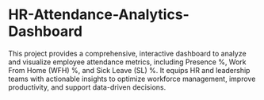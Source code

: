 # HR-Attendance-Analytics-Dashboard
This project provides a comprehensive, interactive dashboard to analyze and visualize employee attendance metrics, including Presence %, Work From Home (WFH) %, and Sick Leave (SL) %. It equips HR and leadership teams with actionable insights to optimize workforce management, improve productivity, and support data-driven decisions.
